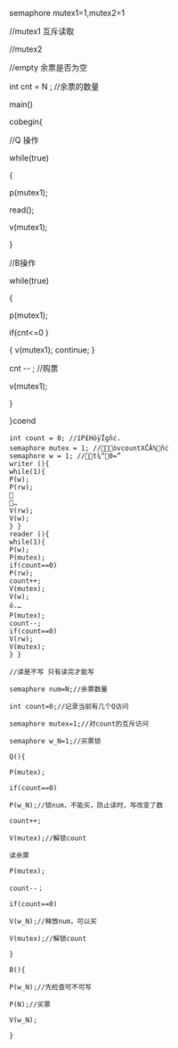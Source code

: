 semaphore mutex1=1,mutex2=1

//mutex1 互斥读取

//mutex2 

//empty 余票是否为空

int cnt = N ; //余票的数量

main()

cobegin{

//Q 操作

while(true)

{

   p(mutex1);

   read();

  v(mutex1); 

}

//B操作

while(true)

{

  p(mutex1);

  if(cnt<=0 )

   { v(mutex1); continue; }

   cnt -- ; //购票

  v(mutex1);     

}

}coend



```
int count = 0; //íP£HöÿÏgñċ.
semaphore mutex = 1; //òvcountXĈÂ%ñċ
semaphore w = 1; //t¾“0=”
writer (){
while(1){
P(w);
P(rw);

…
V(rw);
V(w);
} }
reader (){
while(1){
P(w);
P(mutex);
if(count==0)
P(rw);
count++;
V(mutex);
V(w);
ö.…
P(mutex);
count--;
if(count==0)
V(rw);
V(mutex);
} }
```

```
//读是不写 只有读完才能写

semaphore num=N;//余票数量

int count=0;//记录当前有几个Q访问

semaphore mutex=1;//对count的互斥访问

semaphore w_N=1;//买票锁

Q(){

P(mutex);

if(count==0) 

P(w_N);//锁num，不能买，防止读时，写改变了数

count++;

V(mutex);//解锁count

读余票

P(mutex);

count--；

if(count==0) 

V(w_N);//释放num，可以买

V(mutex);//解锁count

}

B(){

P(w_N);//先检查可不可写

P(N);//买票

V(w_N);

}


```

